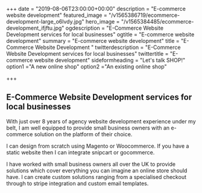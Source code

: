 +++
date = "2019-08-06T23:00:00+00:00"
description = "E-commerce website development"
featured_image = "/v1565386719/ecommerce-development-large_o6lvdy.jpg"
hero_image = "/v1565384485/ecommerce-development_ifjftu.jpg"
ogdescription = "E-Commerce Website Development services for local businesses"
ogtitle = "E-commerce website development"
summary = "E-commerce website development"
title = "E-Commerce Website Development "
twitterdescription = "E-Commerce Website Development services for local businesses"
twittertitle = "E-commerce website development"
sideformheading = "Let's talk SHOP!"
option1 ="A new online shop"
option2 ="An existing online shop"

+++

## E-Commerce Website Development services for local businesses

With just over 8 years of agency website development experience under my belt, I am well equipped to provide small business owners with an e-commerce solution on the platform of their choice.

I can design from scratch using Magento or Woocommerce. If you have a static website then I can integrate snipcart or gocommerce.

I have worked with small business owners all over the UK to provide solutions which cover everything you can imagine an online store should have. I can create custom solutions ranging from a specialised checkout through to stripe integration and custom email templates.